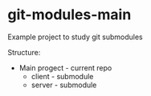 # git-modules-main

Example project to study git submodules

Structure:

* Main progect - current repo
  * client - submodule
  * server - submodule
